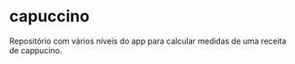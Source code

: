 # capuccino
Repositório com vários níveis do app para calcular medidas de uma receita de cappucino.
